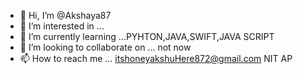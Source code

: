 - 👋 Hi, I’m @Akshaya87
- 👀 I’m interested in ...
- 🌱 I’m currently learning ...PYHTON,JAVA,SWIFT,JAVA SCRIPT
- 💞️ I’m looking to collaborate on ... not now 
- 📫 How to reach me ... itshoneyakshuHere872@gmail.com
NIT AP

<!---
Akshaya87/Akshaya87 is a ✨ special ✨ repository because its `README.md` (this file) appears on your GitHub profile.
You can click the Preview link to take a look at your changes.
--->
